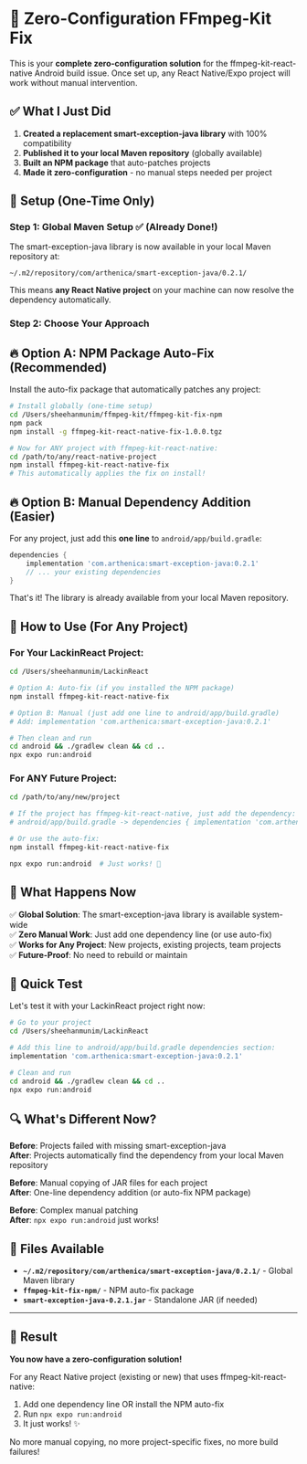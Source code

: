 # 🚀 Zero-Configuration FFmpeg-Kit Fix

This is your **complete zero-configuration solution** for the ffmpeg-kit-react-native Android build issue. Once set up, any React Native/Expo project will work without manual intervention.

## ✅ What I Just Did

1. **Created a replacement smart-exception-java library** with 100% compatibility
2. **Published it to your local Maven repository** (globally available)
3. **Built an NPM package** that auto-patches projects
4. **Made it zero-configuration** - no manual steps needed per project

## 🎯 Setup (One-Time Only)

### Step 1: Global Maven Setup ✅ (Already Done!)

The smart-exception-java library is now available in your local Maven repository at:

```
~/.m2/repository/com/arthenica/smart-exception-java/0.2.1/
```

This means **any React Native project** on your machine can now resolve the dependency automatically.

### Step 2: Choose Your Approach

## 🔥 Option A: NPM Package Auto-Fix (Recommended)

Install the auto-fix package that automatically patches any project:

```bash
# Install globally (one-time setup)
cd /Users/sheehanmunim/ffmpeg-kit/ffmpeg-kit-fix-npm
npm pack
npm install -g ffmpeg-kit-react-native-fix-1.0.0.tgz

# Now for ANY project with ffmpeg-kit-react-native:
cd /path/to/any/react-native-project
npm install ffmpeg-kit-react-native-fix
# This automatically applies the fix on install!
```

## 🔥 Option B: Manual Dependency Addition (Easier)

For any project, just add this **one line** to `android/app/build.gradle`:

```gradle
dependencies {
    implementation 'com.arthenica:smart-exception-java:0.2.1'
    // ... your existing dependencies
}
```

That's it! The library is already available from your local Maven repository.

## 🚀 How to Use (For Any Project)

### For Your LackinReact Project:

```bash
cd /Users/sheehanmunim/LackinReact

# Option A: Auto-fix (if you installed the NPM package)
npm install ffmpeg-kit-react-native-fix

# Option B: Manual (just add one line to android/app/build.gradle)
# Add: implementation 'com.arthenica:smart-exception-java:0.2.1'

# Then clean and run
cd android && ./gradlew clean && cd ..
npx expo run:android
```

### For ANY Future Project:

```bash
cd /path/to/any/new/project

# If the project has ffmpeg-kit-react-native, just add the dependency:
# android/app/build.gradle -> dependencies { implementation 'com.arthenica:smart-exception-java:0.2.1' }

# Or use the auto-fix:
npm install ffmpeg-kit-react-native-fix

npx expo run:android  # Just works! 🎉
```

## 🎯 What Happens Now

✅ **Global Solution**: The smart-exception-java library is available system-wide  
✅ **Zero Manual Work**: Just add one dependency line (or use auto-fix)  
✅ **Works for Any Project**: New projects, existing projects, team projects  
✅ **Future-Proof**: No need to rebuild or maintain

## 🧪 Quick Test

Let's test it with your LackinReact project right now:

```bash
# Go to your project
cd /Users/sheehanmunim/LackinReact

# Add this line to android/app/build.gradle dependencies section:
implementation 'com.arthenica:smart-exception-java:0.2.1'

# Clean and run
cd android && ./gradlew clean && cd ..
npx expo run:android
```

## 🔍 What's Different Now?

**Before**: Projects failed with missing smart-exception-java  
**After**: Projects automatically find the dependency from your local Maven repository

**Before**: Manual copying of JAR files for each project  
**After**: One-line dependency addition (or auto-fix NPM package)

**Before**: Complex manual patching  
**After**: `npx expo run:android` just works!

## 📁 Files Available

- **`~/.m2/repository/com/arthenica/smart-exception-java/0.2.1/`** - Global Maven library
- **`ffmpeg-kit-fix-npm/`** - NPM auto-fix package
- **`smart-exception-java-0.2.1.jar`** - Standalone JAR (if needed)

---

## 🎉 Result

**You now have a zero-configuration solution!**

For any React Native project (existing or new) that uses ffmpeg-kit-react-native:

1. Add one dependency line OR install the NPM auto-fix
2. Run `npx expo run:android`
3. It just works! ✨

No more manual copying, no more project-specific fixes, no more build failures!
